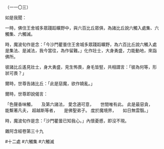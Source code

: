 （一一〇三）

如是我聞：

一時，佛住王舍城多眾踐蹈曠野中，與六百比丘眾俱，為諸比丘說六觸入處集、六觸集、六觸滅。

時，魔波旬作是念：「今沙門瞿曇住王舍城多眾踐蹈曠野，為六百比丘說六觸入處是集法、是滅法，我今當往，為作留難。」化作壯士，大身勇盛，力能動地，來詣佛所。

彼諸比丘遙見壯士，身大勇盛，見生怖畏，身毛皆竪，共相謂言：「彼為何等，形狀可畏？」

爾時，世尊告諸比丘：「此是惡魔，欲作嬈亂。」

爾時，世尊即說偈言：

「色聲香味觸，　　及第六諸法，
愛念適可意，　　世間唯有此。
此是最惡貪，　　能繫著凡夫，
超越斯等者，　　是佛聖弟子。
度於魔境界，　　如日無雲翳。」

時，魔波旬作是念：「沙門瞿曇已知我心。」內懷憂慼，即沒不現。

雜阿含經卷第三十九



#十二處
#六觸集
#六觸滅
